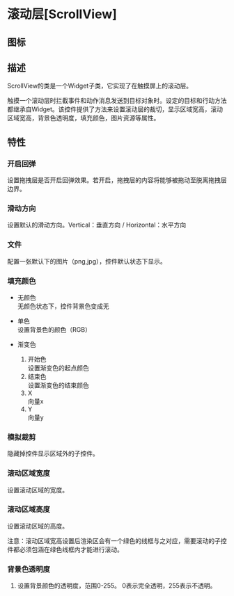 # 滚动层[ScrollView]

## 图标


## 描述

ScrollView的类是一个Widget子类，它实现了在触摸屏上的滚动层。

触摸一个滚动层时拦截事件和动作消息发送到目标对象时。设定的目标和行动方法都继承自Widget。该控件提供了方法来设置滚动层的裁切，显示区域宽高，滚动区域宽高，背景色透明度，填充颜色，图片资源等属性。

## 特性



### 开启回弹

设置拖拽层是否开启回弹效果。若开启，拖拽层的内容将能够被拖动至脱离拖拽层边界。



### 滑动方向

设置默认的滑动方向。Vertical：垂直方向 / Horizontal：水平方向

### 文件

配置一张默认下的图片（png,jpg），控件默认状态下显示。


### 填充颜色

- 无颜色   
无颜色状态下，控件背景色变成无
- 单色   
设置背景色的颜色（RGB）
- 渐变色   

	1.  开始色  
	设置渐变色的起点颜色
	2.  结束色  
	设置渐变色的结束颜色
	3.  X  
	向量x
	4.  Y  
	向量y

### 模拟裁剪

隐藏掉控件显示区域外的子控件。



### 滚动区域宽度

设置滚动区域的宽度。

### 滚动区域高度

设置滚动区域的高度。

注意：滚动区域宽高设置后渲染区会有一个绿色的线框与之对应，需要滚动的子控件都必须包涵在绿色线框内才能进行滚动。



### 背景色透明度

1. 设置背景颜色的透明度，范围0-255。 0表示完全透明，255表示不透明。
